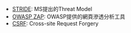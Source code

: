 - [STRIDE](https://msdn.microsoft.com/en-us/library/ee823878(v=cs.20).aspx): MS提出的Threat Model
- [OWASP ZAP](https://www.owasp.org/index.php/OWASP_Zed_Attack_Proxy_Project): OWASP提供的網頁滲透分析工具
- [CSRF](http://cyrilwang.pixnet.net/blog/post/31813568-%5B%E6%8A%80%E8%A1%93%E5%88%86%E4%BA%AB%5D-cross-site-request-forgery-(part-1)): Cross-site Request Forgery
